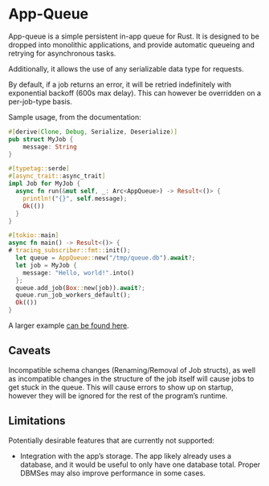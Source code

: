 # App-Queue

App-queue is a simple persistent in-app queue for Rust. It is designed to be dropped into monolithic applications, and provide automatic queueing and retrying for asynchronous tasks.

Additionally, it allows the use of any serializable data type for requests.

By default, if a job returns an error, it will be retried indefinitely with exponential backoff (600s max delay). This can however be overridden on a per-job-type basis.

Sample usage, from the documentation:

```rust
#[derive(Clone, Debug, Serialize, Deserialize)]
pub struct MyJob {
    message: String
}

#[typetag::serde]
#[async_trait::async_trait]
impl Job for MyJob {
  async fn run(&mut self, _: Arc<AppQueue>) -> Result<()> {
    println!("{}", self.message);
    Ok(())
  }
}

#[tokio::main]
async fn main() -> Result<()> {
# tracing_subscriber::fmt::init();
  let queue = AppQueue::new("/tmp/queue.db").await?;
  let job = MyJob {
    message: "Hello, world!".into()
  };
  queue.add_job(Box::new(job)).await?;
  queue.run_job_workers_default();
  Ok(())
}
```

A larger example [can be found here](https://github.com/DarkKirb/attic/blob/main/queue/src/main.rs).

## Caveats

Incompatible schema changes (Renaming/Removal of Job structs), as well as incompatible changes in the structure of the job itself will cause jobs to get stuck in the queue. This will cause errors to show up on startup, however they will be ignored for the rest of the program’s runtime.

## Limitations

Potentially desirable features that are currently not supported:

- Integration with the app’s storage. The app likely already uses a database, and it would be useful to only have one database total. Proper DBMSes may also improve performance in some cases.
